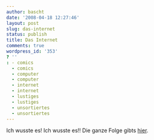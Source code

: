 ```yaml
---
author: bascht
date: '2008-04-18 12:27:46'
layout: post
slug: das-internet
status: publish
title: Das Internet
comments: true
wordpress_id: '353'
? ''
: - comics
  - comics
  - computer
  - computer
  - internet
  - internet
  - lustiges
  - lustiges
  - unsortiertes
  - unsortiertes
---
```


Ich wusste es! Ich wusste es!! Die ganze Folge gibts
[hier](http://www.southparkstudios.com/episodes/166179/).


